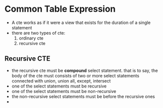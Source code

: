 # Common Table Expression

* A cte works as if it were a view that exists for the duration of a single statement
* there are two types of cte:
    1. ordinary cte
    2. recursive cte

## Recursive CTE

* the recursive cte must be **compound** select statement. that is to say, the body of the cte must consists of two or more 
  select statements connected with union, union all, except, intersect
* one of the select statements must be recursive
* one of the select statements must be non-recursive
* the non-recursive select statements must be before the recursive ones
* 
